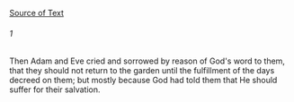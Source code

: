[Source of Text](https://github.com/scrollmapper/bible_databases_deuterocanonical)

###### 1
Then Adam and Eve cried and sorrowed by reason of God's word to them,
that they should not return to the garden until the fulfillment of the
days decreed on them; but mostly because God had told them that He
should suffer for their salvation.